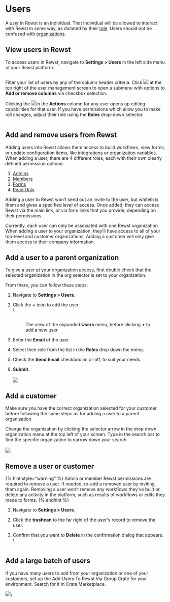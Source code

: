 # Users

A _user_ in Rewst is an individual. That individual will be allowed to interact with Rewst in some way, as dictated by their [role](roles.md). Users should not be confused with [organizations](../organization-variables.md).

## View users in Rewst

To access users in Rewst, navigate to **Settings > Users** in the left side menu of your Rewst platform.

<figure><img src="../../.gitbook/assets/Screenshot 2025-03-25 at 3.42.52 PM.png" alt=""><figcaption></figcaption></figure>

Filter your list of users by any of the column header criteria. Click ![](<../../.gitbook/assets/Screenshot 2025-03-25 at 3.43.51 PM.png>) at the top right of the user management screen to open a submenu with options to **Add or remove columns** via checkbox selection.

Clicking the ![](<../../.gitbook/assets/Screenshot 2025-03-25 at 3.45.17 PM.png>)in the **Actions** column for any user opens up editing capabilities for that user. If you have permissions which allow you to make roll changes, adjust their role using the **Roles** drop-down selector.

<figure><img src="../../.gitbook/assets/Screenshot 2025-03-25 at 3.47.26 PM.png" alt=""><figcaption></figcaption></figure>

## Add and remove users from Rewst

Adding users into Rewst allows them access to build workflows, view forms, or update configuration items, like integrations or organization variables. When adding a user, there are 4 different roles, each with their own clearly defined permission options:

1. [Admins](roles.md#admin)
2. [Members](roles.md#member)
3. [Forms](roles.md#forms)
4. [Read Only](roles.md#read-only)

Adding a user to Rewst won’t send out an invite to the user, but whitelists them and gives a specified level of access. Once added, they can access Rewst via the main link, or via form links that you provide, depending on their permissions.

Currently, each user can only be associated with one Rewst organization. When adding a user to your organization, they'll have access to all of your top-level and customer organizations. Adding a customer will only give them access to their company information.

## Add a user to a parent organization

To give a user at your organization access, first double check that the selected organization in the org selector is set to your organization.

From there, you can follow these steps:

1. Navigate to **Settings > Users**.
2.  Click the **+** icon to add the user.\
    \


    <figure><img src="../../.gitbook/assets/Screenshot 2025-02-11 at 5.04.07 PM (1).png" alt=""><figcaption><p>The view of the expanded <strong>Users</strong> menu, before clicking <strong>+</strong> to add a new user</p></figcaption></figure>
3. Enter the **Email** of the user.
4. Select their role from the list in the **Roles** drop down the menu.
5. Check the **Send Email** checkbox on or off, to suit your needs.
6. **Submit**.\
   \
   ![](<../../.gitbook/assets/Screenshot 2025-02-11 at 5.14.15 PM.png>)

## Add a customer

Make sure you have the correct organization selected for your customer before following the same steps as for adding a user to a parent organization.

Change the organization by clicking the selector arrow in the drop down organization menu at the top left of your screen. Type in the search bar to find the specific organization to narrow down your search.\
\
![](<../../.gitbook/assets/Screenshot 2025-02-11 at 5.16.33 PM.png>)

## Remove a user or customer

{% hint style="warning" %}
Admin or member Rewst permissions are required to remove a user. If needed, re-add a removed user by inviting them again. Removing a user won’t remove any workflows they’ve built or delete any activity in the platform, such as results of workflows or edits they made to forms.
{% endhint %}

1. Navigate to **Settings > Users**.
2. Click the **trashcan** to the far right of the user's record to remove the user.
3.  Confirm that you want to **Delete** in the confirmation dialog that appears.\
    \


    <figure><img src="../../.gitbook/assets/Screenshot 2025-02-11 at 5.21.06 PM.png" alt=""><figcaption></figcaption></figure>

## Add a large batch of users

If you have many users to add from your organization or one of your customers, set up the Add Users To Rewst Via Group Crate for your environment. Search for it in Crate Marketplace.

![](<../../.gitbook/assets/Screenshot 2025-03-25 at 3.53.12 PM.png>)\
